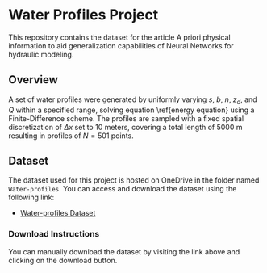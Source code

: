 # Water Profiles Project

This repository contains the dataset for the article A priori physical information to aid generalization capabilities of Neural Networks for hydraulic modeling.

## Overview

A set of water profiles were generated by uniformly varying $s$, $b$, $n$, $z_d$, and $Q$ within a specified range, solving equation \ref{energy equation} using a Finite-Difference scheme. The profiles are sampled with a fixed spatial discretization of $\Delta x$ set to 10 meters, covering a total length of 5000 m resulting in profiles of $N=501$ points.

## Dataset

The dataset used for this project is hosted on OneDrive in the folder named `Water-profiles`. You can access and download the dataset using the following link:

- [Water-profiles Dataset](https://uniroma3-my.sharepoint.com/:f:/g/personal/gguglielmo_os_uniroma3_it/Eqndpu8m0u1OmVrayBkE7f8BIopG5ma6Uwjr5M3GluLDcQ?e=cK4tHb)

### Download Instructions

You can manually download the dataset by visiting the link above and clicking on the download button. 
